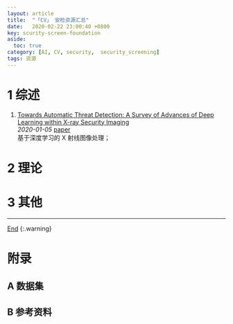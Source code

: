 ```yaml
---
layout: article
title:  "「CV」 安检资源汇总"
date:   2020-02-22 23:00:40 +0800
key: scurity-screen-foundation
aside:
  toc: true
category: [AI, CV, security,  security_screening]
tags: 资源
---
```

<span id='head'></span>
>
<!--more-->

# 1 综述
1. [Towards Automatic Threat Detection: A Survey of Advances of Deep Learning within X-ray Security Imaging](http://cn.arxiv.org/abs/2001.01293)    
*2020-01-05* [paper](https://arxiv.org/abs/2001.01293)    
基于深度学习的 X 射线图像处理；    

# 2 理论

# 3 其他

-------------------  
[End](#head)
{:.warning}  

# 附录
## A 数据集

## B 参考资料
